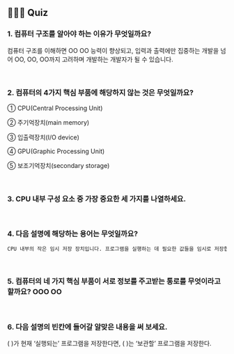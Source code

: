 ## 🙋‍♀️🙋 Quiz

### 1. 컴퓨터 구조를 알아야 하는 이유가 무엇일까요?

컴퓨터 구조를 이해하면 OO OO 능력이 향상되고, 입력과 출력에만 집중하는 개발을 넘어 OO, OO, OO까지 고려하며 개발하는 개발자가 될 수 있습니다.

<br>

### 2. 컴퓨터의 4가지 핵심 부품에 해당하지 않는 것은 무엇일까요?

① CPU(Central Processing Unit)

② 주기억장치(main memory)

③ 입출력장치(I/O device)

④ GPU(Graphic Processing Unit)

⑤ 보조기억장치(secondary storage)

<br>

### 3. CPU 내부 구성 요소 중 가장 중요한 세 가지를 나열하세요.

<br>

### 4. 다음 설명에 해당하는 용어는 무엇일까요?

```md
CPU 내부의 작은 임시 저장 장치입니다. 프로그램을 실행하는 데 필요한 값들을 임시로 저장합니다.
```

<br>

### 5. 컴퓨터의 네 가지 핵심 부품이 서로 정보를 주고받는 통로를 무엇이라고 할까요? OOO OO

<br>

### 6. 다음 설명의 빈칸에 들어갈 알맞은 내용을 써 보세요.

( )가 현재 ‘실행되는’ 프로그램을 저장한다면, ( )는 ‘보관할’ 프로그램을 저장한다.
